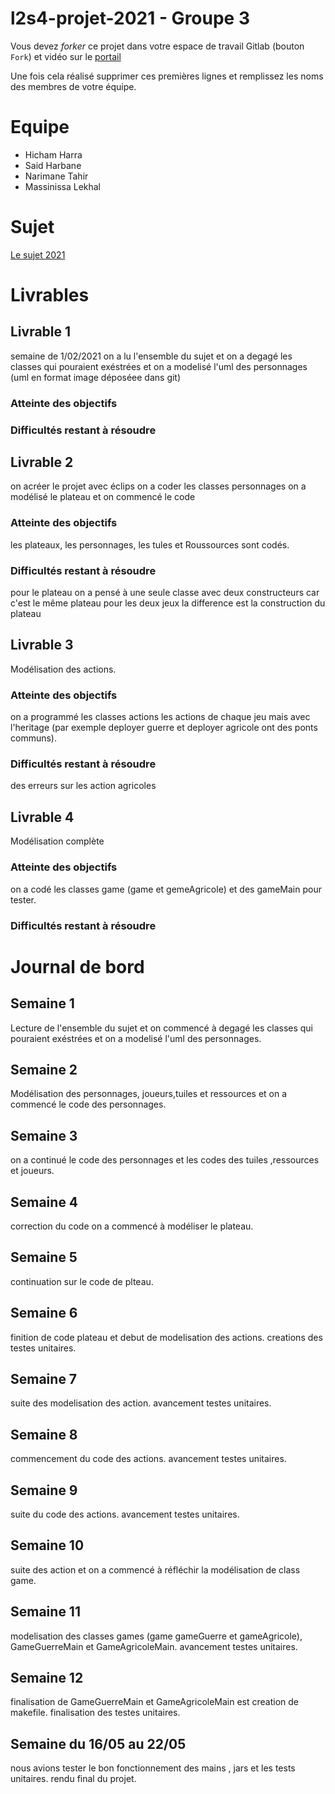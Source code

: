 # l2s4-projet-2021 - Groupe 3

Vous devez *forker* ce projet dans votre espace de travail Gitlab (bouton `Fork`) et vidéo sur le [portail](https://www.fil.univ-lille1.fr/portail/index.php?dipl=L&sem=S4&ue=Projet&label=Documents)

Une fois cela réalisé supprimer ces premières lignes et remplissez les noms des membres de votre équipe.

# Equipe

- Hicham Harra
- Said Harbane
- Narimane Tahir        
- Massinissa Lekhal

# Sujet

[Le sujet 2021](https://www.fil.univ-lille1.fr/portail/index.php?dipl=L&sem=S4&ue=Projet&label=Documents)

# Livrables

## Livrable 1

semaine de 1/02/2021 on a lu l'ensemble du sujet et on a degagé les classes qui pouraient exéstrées et on a modelisé l'uml des personnages (uml en format image déposéee dans git)

### Atteinte des objectifs

### Difficultés restant à résoudre

## Livrable 2
on acréer le projet avec éclips
on a coder les classes personnages
on a modélisé le plateau et on commencé le code 

### Atteinte des objectifs
les plateaux, les personnages, les tules et Roussources sont codés.

### Difficultés restant à résoudre
pour le plateau on a pensé à une seule classe avec deux constructeurs car c'est le même plateau pour les deux jeux 
la difference est la construction du plateau

## Livrable 3
Modélisation des actions.
### Atteinte des objectifs
on a programmé les classes actions
les actions de chaque jeu mais avec l'heritage (par exemple deployer guerre et deployer agricole ont des ponts communs).
### Difficultés restant à résoudre
des erreurs sur les action agricoles
## Livrable 4
Modélisation complète
### Atteinte des objectifs
on a codé les classes game (game et gemeAgricole) et des gameMain pour tester.

### Difficultés restant à résoudre

# Journal de bord

## Semaine 1
 Lecture de l'ensemble du sujet et on commencé à degagé les classes qui pouraient exéstrées et on a modelisé l'uml des personnages.

## Semaine 2
Modélisation des personnages, joueurs,tuiles et ressources et  on a commencé le code des personnages.

## Semaine 3
on a continué le code des personnages et les codes des tuiles ,ressources et joueurs.

## Semaine 4
correction du code on a commencé à modéliser le plateau.

## Semaine 5
continuation sur le code de plteau.

## Semaine 6
finition de code plateau et debut de modelisation des actions.
creations des testes unitaires.

## Semaine 7
suite des modelisation des action.
avancement testes unitaires.

## Semaine 8
commencement du code des actions. 
avancement testes unitaires.

## Semaine 9
suite du code des actions.
avancement testes unitaires.

## Semaine 10
suite des action et on a commencé à réfléchir la modélisation de class game.

## Semaine 11
modelisation des classes games (game gameGuerre et gameAgricole),  GameGuerreMain et GameAgricoleMain.
avancement testes unitaires.

## Semaine 12
finalisation de  GameGuerreMain et GameAgricoleMain est creation de makefile. 
finalisation des testes unitaires.

## Semaine du 16/05 au 22/05
nous avions tester le bon fonctionnement des mains , jars et les tests unitaires.
rendu final du projet.
